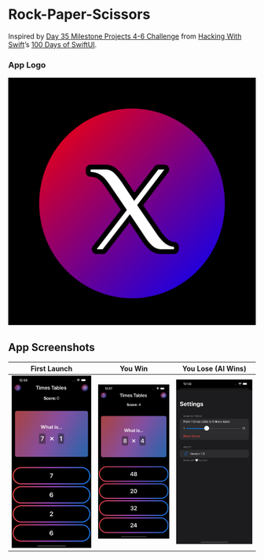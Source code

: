 # Rock-Paper-Scissors

Inspired by <a href='https://www.hackingwithswift.com/guide/ios-swiftui/3/3/challenge'>Day 35 Milestone Projects 4-6 Challenge</a> from <a href='https://www.hackingwithswift.com/'>Hacking With Swift</a>’s <a href='https://www.hackingwithswift.com/100/swiftui'>100 Days of SwiftUI</a>.

### App Logo
![App Logo](https://github.com/YSBoomOfficial/Times-Tables/blob/main/TimesTables/Assets.xcassets/app-icon.imageset/app-icon.png)

## App Screenshots
| First Launch | You Win | You Lose (AI Wins) |
| --- | --- | --- |
| ![First Launch](https://github.com/YSBoomOfficial/Times-Tables/blob/main/App%20Screenshots/FirstLaunch.png) | ![Playing Game](https://github.com/YSBoomOfficial/Times-Tables/blob/main/App%20Screenshots/PlayingGame.png) | ![Settings](https://github.com/YSBoomOfficial/Times-Tables/blob/main/App%20Screenshots/Settings.png) |
